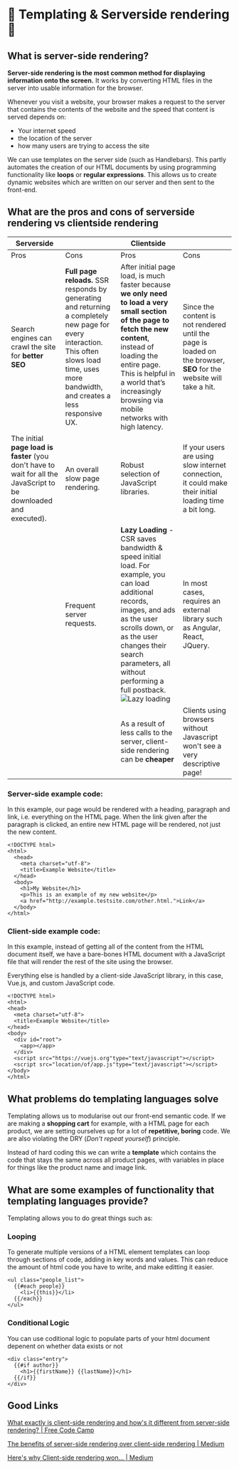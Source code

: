 # :ice_cream: Templating & Serverside rendering :icecream:

## What is server-side rendering?

**Server-side rendering is the most common method for displaying information onto the screen.** It works by converting HTML files in the server into usable information for the browser.

Whenever you visit a website, your browser makes a request to the server that contains the contents of the website and the speed that content is served depends on:
* Your internet speed
* the location of the server
* how many users are trying to access the site

We can use templates on the server side (such as Handlebars). This partly automates the creation of our HTML documents by using programming functionality like **loops** or **regular expressions**. This allows us to create dynamic websites which are written on our server and then sent to the front-end.

## What are the pros and cons of serverside rendering vs clientside rendering

| Serverside |  |      Clientside|          |
| -------- | -------- | -------- | -------- |
| Pros     | Cons     | Pros     | Cons   |
|Search engines can crawl the site for **better SEO** | **Full page reloads.** SSR responds by generating and returning a completely new page for every interaction. This often slows load time, uses more bandwidth, and creates a less responsive UX.| After initial page load, is much faster because **we only need to load a very small section of the page to fetch the new content**, instead of loading the entire page. This is helpful in a world that’s increasingly browsing via mobile networks with high latency.| Since the content is not rendered until the page is loaded on the browser, **SEO** for the website will take a hit.|
| The initial **page load is faster** (you don't have to wait for all the JavaScript to be downloaded and executed).| An overall slow page rendering. |Robust selection of JavaScript libraries.  |If your users are using slow internet connection, it could make their initial loading time a bit long.|
| | Frequent server requests.|**Lazy Loading** - CSR saves bandwidth & speed initial load. For example, you can load additional records, images, and ads as the user scrolls down, or as the user changes their search parameters, all without performing a full postback. ![Lazy loading](https://media.giphy.com/media/fII0jRpVpX0M8/giphy.gif)| In most cases, requires an external library such as Angular, React, JQuery.
|||As a result of less calls to the server, client-side rendering can be **cheaper** | Clients using browsers without Javascript won't see a very descriptive page! |

### Server-side example code:
In this example, our page would be rendered with a heading, paragraph and link, i.e. everything on the HTML page. When the link given after the paragraph is clicked, an entire new HTML page will be rendered, not just the new content.

```
<!DOCTYPE html>
<html>
  <head>
    <meta charset="utf-8">
    <title>Example Website</title>
  </head>
  <body>
    <h1>My Website</h1>
    <p>This is an example of my new website</p>
    <a href="http://example.testsite.com/other.html.">Link</a>
  </body>
</html>
```

### Client-side example code:
In this example, instead of getting all of the content from the HTML document itself, we have a bare-bones HTML document with a JavaScript file that will render the rest of the site using the browser.

Everything else is handled by a client-side JavaScript library, in this case, Vue.js, and custom JavaScript code.
```
<!DOCTYPE html>
<html>
<head>
  <meta charset="utf-8">
  <title>Example Website</title>
</head>
<body>
  <div id="root">
    <app></app>
  </div>
  <script src="https://vuejs.org"type="text/javascript"></script>
  <script src="location/of/app.js"type="text/javascript"></script>
</body>
</html>
```

## What problems do templating languages solve

Templating allows us to modularise out our front-end semantic code. If we are making a **shopping cart** for example, with a HTML page for each product, we are setting ourselves up for a lot of **repetitive, boring** code. We are also violating the DRY (_Don't repeat yourself_) principle.

Instead of hard coding this we can write a **template** which contains the code that stays the same across all product pages, with variables in place for things like the product name and image link.

## What are some examples of functionality that templating languages provide?

Templating allows you to do great things such as:

### Looping
To generate multiple versions of a HTML element templates can loop through sections of code, adding in key words and values. This can reduce the amount of html code you have to write, and make editting it easier.
```
<ul class="people_list">
  {{#each people}}
    <li>{{this}}</li>
  {{/each}}
</ul>
```

### Conditional Logic
You can use coditional logic to populate parts of your html document depenent on whether data exists or not
```
<div class="entry">
  {{#if author}}
    <h1>{{firstName}} {{lastName}}</h1>
  {{/if}}
</div>
```


## Good Links
[What exactly is client-side rendering and how's it different from server-side rendering? | Free Code Camp](https://medium.freecodecamp.org/what-exactly-is-client-side-rendering-and-hows-it-different-from-server-side-rendering-bd5c786b340d)

[The benefits of server-side rendering over client-side rendering | Medium](https://medium.com/walmartlabs/the-benefits-of-server-side-rendering-over-client-side-rendering-5d07ff2cefe8)

[Here's why Client-side rendering won... | Medium](https://medium.freecodecamp.org/heres-why-client-side-rendering-won-46a349fadb52)
